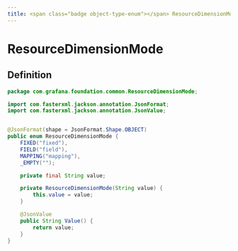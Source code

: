 ```yaml
---
title: <span class="badge object-type-enum"></span> ResourceDimensionMode
---
```

# <span class="badge object-type-enum"></span> ResourceDimensionMode

## Definition

```java
package com.grafana.foundation.common.ResourceDimensionMode;

import com.fasterxml.jackson.annotation.JsonFormat;
import com.fasterxml.jackson.annotation.JsonValue;


@JsonFormat(shape = JsonFormat.Shape.OBJECT)
public enum ResourceDimensionMode {
    FIXED("fixed"),
    FIELD("field"),
    MAPPING("mapping"),
    _EMPTY("");

    private final String value;

    private ResourceDimensionMode(String value) {
        this.value = value;
    }

    @JsonValue
    public String Value() {
        return value;
    }
}

```
